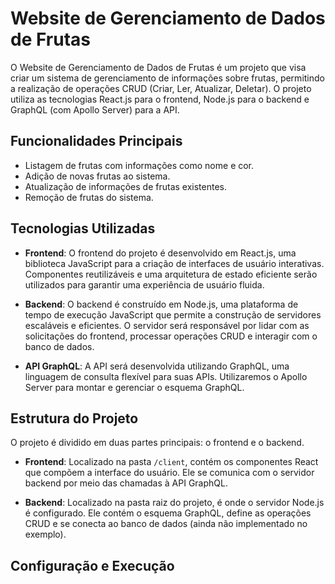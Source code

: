 # Website de Gerenciamento de Dados de Frutas

O Website de Gerenciamento de Dados de Frutas é um projeto que visa criar um sistema de gerenciamento de informações sobre frutas, permitindo a realização de operações CRUD (Criar, Ler, Atualizar, Deletar). O projeto utiliza as tecnologias React.js para o frontend, Node.js para o backend e GraphQL (com Apollo Server) para a API.

## Funcionalidades Principais

- Listagem de frutas com informações como nome e cor.
- Adição de novas frutas ao sistema.
- Atualização de informações de frutas existentes.
- Remoção de frutas do sistema.

## Tecnologias Utilizadas

- **Frontend**: O frontend do projeto é desenvolvido em React.js, uma biblioteca JavaScript para a criação de interfaces de usuário interativas. Componentes reutilizáveis e uma arquitetura de estado eficiente serão utilizados para garantir uma experiência de usuário fluida.

- **Backend**: O backend é construído em Node.js, uma plataforma de tempo de execução JavaScript que permite a construção de servidores escaláveis e eficientes. O servidor será responsável por lidar com as solicitações do frontend, processar operações CRUD e interagir com o banco de dados.

- **API GraphQL**: A API será desenvolvida utilizando GraphQL, uma linguagem de consulta flexível para suas APIs. Utilizaremos o Apollo Server para montar e gerenciar o esquema GraphQL.

## Estrutura do Projeto

O projeto é dividido em duas partes principais: o frontend e o backend.

- **Frontend**: Localizado na pasta `/client`, contém os componentes React que compõem a interface do usuário. Ele se comunica com o servidor backend por meio das chamadas à API GraphQL.

- **Backend**: Localizado na pasta raiz do projeto, é onde o servidor Node.js é configurado. Ele contém o esquema GraphQL, define as operações CRUD e se conecta ao banco de dados (ainda não implementado no exemplo).

## Configuração e Execução

